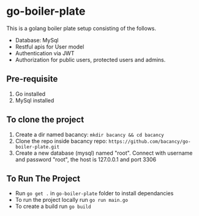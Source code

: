 # go-boiler-plate
This is a golang boiler plate setup consisting of the follows.
- Database: MySql
- Restful apis for User model
- Authentication via JWT
- Authorization for public users, protected users and admins.

## Pre-requisite
1. Go installed
2. MySql installed

## To clone the project
1. Create a dir named bacancy: `mkdir bacancy && cd bacancy`
2. Clone the repo inside bacancy repo: `https://github.com/bacancy/go-boiler-plate.git`
3. Create a new database (mysql) named "root". Connect with username and password "root", the host is 127.0.0.1 and port 3306

## To Run The Project
- Run `go get .` in `go-boiler-plate` folder to install dependancies
- To run the project locally run `go run main.go`
- To create a build run `go build`
